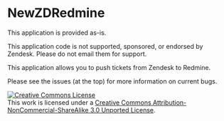 NewZDRedmine
============

This application is provided as-is.

This application code is not supported, sponsored, or endorsed by Zendesk. Please do not email them for support.

This application allows you to push tickets from Zendesk to Redmine. 

Please see the issues (at the top) for more information on current bugs.


<a rel="license" href="http://creativecommons.org/licenses/by-nc-sa/3.0/deed.en_US"><img alt="Creative Commons License" style="border-width:0" src="http://i.creativecommons.org/l/by-nc-sa/3.0/80x15.png" /></a><br />This work is licensed under a <a rel="license" href="http://creativecommons.org/licenses/by-nc-sa/3.0/deed.en_US">Creative Commons Attribution-NonCommercial-ShareAlike 3.0 Unported License</a>.
